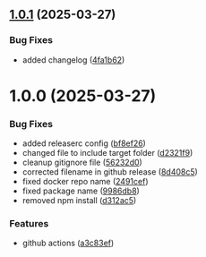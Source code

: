 ## [1.0.1](https://github.com/deepthought42/visualDesignAudit/compare/v1.0.0...v1.0.1) (2025-03-27)


### Bug Fixes

* added changelog ([4fa1b62](https://github.com/deepthought42/visualDesignAudit/commit/4fa1b6291de9c7e14fac72a5a3ed7644b1f92094))

# 1.0.0 (2025-03-27)


### Bug Fixes

* added releaserc config ([bf8ef26](https://github.com/deepthought42/visualDesignAudit/commit/bf8ef262c197e948fa6c5a288991c719b0f7f78e))
* changed file to include target folder ([d2321f9](https://github.com/deepthought42/visualDesignAudit/commit/d2321f9c7763476d7a01edf7680d7a13d5d24e39))
* cleanup gitignore file ([56232d0](https://github.com/deepthought42/visualDesignAudit/commit/56232d03827b8ffe1b2288ec943ac5f6ec38781c))
* corrected filename in github release ([8d408c5](https://github.com/deepthought42/visualDesignAudit/commit/8d408c5200720b4a699c2e04a931d53d0ca3ade1))
* fixed docker repo name ([2491cef](https://github.com/deepthought42/visualDesignAudit/commit/2491cef0426e48cf19f61a32f85b0bfba44b53c0))
* fixed package name ([9986db8](https://github.com/deepthought42/visualDesignAudit/commit/9986db802b56c09097a707b16d1b70b472e924d9))
* removed npm install ([d312ac5](https://github.com/deepthought42/visualDesignAudit/commit/d312ac5e548936196ed0b11258a7811d23cd6d5f))


### Features

* github actions ([a3c83ef](https://github.com/deepthought42/visualDesignAudit/commit/a3c83ef1554a7959901d2ec141d9fa60de3be611))
